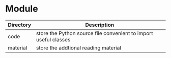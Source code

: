 # Module

| Directory | Description |
|-----------|-------------|
| code | store the Python source file convenient to import useful classes |
| material | store the addtional reading material | 